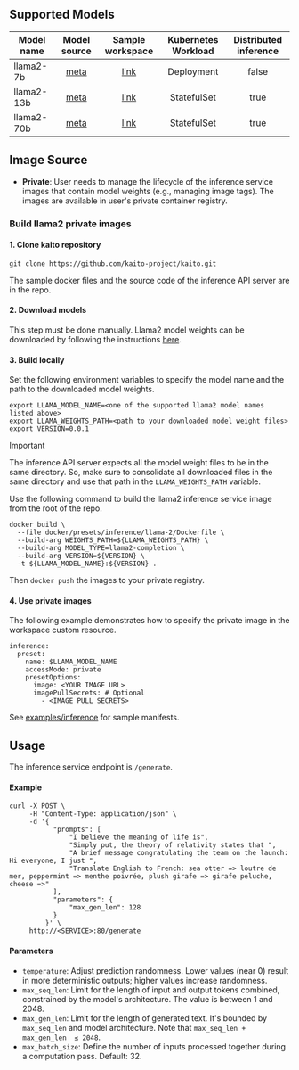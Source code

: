 ## Supported Models
| Model name |                               Model source                                |                            Sample workspace                            | Kubernetes Workload | Distributed inference |
|------------|:-------------------------------------------------------------------------:|:----------------------------------------------------------------------:|:-------------------:|:---------------------:|
| llama2-7b  | [meta](https://github.com/facebookresearch/llama/blob/main/MODEL_CARD.md) | [link](../../../../examples/inference/kaito_workspace_llama2_7b.yaml)  |     Deployment      |         false         |
| llama2-13b | [meta](https://github.com/facebookresearch/llama/blob/main/MODEL_CARD.md) | [link](../../../../examples/inference/kaito_workspace_llama2_13b.yaml) |     StatefulSet     |         true          |
| llama2-70b | [meta](https://github.com/facebookresearch/llama/blob/main/MODEL_CARD.md) | [link](../../../../examples/inference/kaito_workspace_llama2_70b.yaml) |     StatefulSet     |         true          |

## Image Source
- **Private**: User needs to manage the lifecycle of the inference service images that contain model weights (e.g., managing image tags). The images are available in user's private container registry.

### Build llama2 private images

#### 1. Clone kaito repository
```
git clone https://github.com/kaito-project/kaito.git
```
The sample docker files and the source code of the inference API server are in the repo.

#### 2. Download models

This step must be done manually. Llama2 model weights can be downloaded by following the instructions [here](https://github.com/facebookresearch/llama#download).

#### 3. Build locally

Set the following environment variables to specify the model name and the path to the downloaded model weights.
```
export LLAMA_MODEL_NAME=<one of the supported llama2 model names listed above>
export LLAMA_WEIGHTS_PATH=<path to your downloaded model weight files>
export VERSION=0.0.1
```

> [!IMPORTANT]
> The inference API server expects all the model weight files to be in the same directory. So, make sure to consolidate all downloaded files in the same directory and use that path in the `LLAMA_WEIGHTS_PATH` variable.

Use the following command to build the llama2 inference service image from the root of the repo.
```
docker build \
  --file docker/presets/inference/llama-2/Dockerfile \
  --build-arg WEIGHTS_PATH=${LLAMA_WEIGHTS_PATH} \
  --build-arg MODEL_TYPE=llama2-completion \
  --build-arg VERSION=${VERSION} \
  -t ${LLAMA_MODEL_NAME}:${VERSION} .
```

Then `docker push` the images to your private registry.


#### 4. Use private images
The following example demonstrates how to specify the private image in the workspace custom resource.
```
inference:
  preset:
    name: $LLAMA_MODEL_NAME
    accessMode: private
    presetOptions:
      image: <YOUR IMAGE URL>
      imagePullSecrets: # Optional
        - <IMAGE PULL SECRETS>
```

See [examples/inference](../../../examples/inference) for sample manifests.

## Usage

The inference service endpoint is `/generate`.

#### Example
```
curl -X POST \
     -H "Content-Type: application/json" \
     -d '{
           "prompts": [
               "I believe the meaning of life is",
               "Simply put, the theory of relativity states that ",
               "A brief message congratulating the team on the launch: Hi everyone, I just ",
               "Translate English to French: sea otter => loutre de mer, peppermint => menthe poivrée, plush girafe => girafe peluche, cheese =>"
           ],
           "parameters": {
               "max_gen_len": 128
           }
         }' \
     http://<SERVICE>:80/generate
```

#### Parameters

- `temperature`: Adjust prediction randomness. Lower values (near 0) result in more deterministic outputs; higher values increase randomness.
- `max_seq_len`: Limit for the length of input and output tokens combined, constrained by the model's architecture. The value is between 1 and 2048.
- `max_gen_len`: Limit for the length of generated text. It's bounded by `max_seq_len` and model architecture. Note that `max_seq_len + max_gen_len  ≤ 2048`.
- `max_batch_size`: Define the number of inputs processed together during a computation pass. Default: 32.


